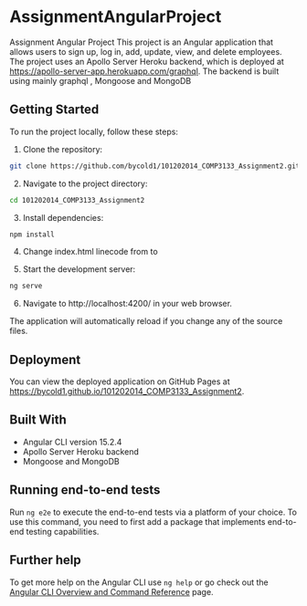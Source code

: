 # AssignmentAngularProject

Assignment Angular Project
This project is an Angular application that allows users to sign up, log in, add, update, view, and delete employees. The project uses an Apollo Server Heroku backend, which is deployed at https://apollo-server-app.herokuapp.com/graphql. The backend is built using mainly graphql , Mongoose and MongoDB

## Getting Started
To run the project locally, follow these steps:

1. Clone the repository:
```bash
git clone https://github.com/bycold1/101202014_COMP3133_Assignment2.git
```
2. Navigate to the project directory: 
```bash
cd 101202014_COMP3133_Assignment2
```
3. Install dependencies:
```bash
npm install
```
4. Change index.html linecode
from   <base href="/101202014_COMP3133_Assignment2/">
to   <base href="#">

5. Start the development server: 
```bash
ng serve
```

6. Navigate to http://localhost:4200/ in your web browser.

The application will automatically reload if you change any of the source files.

## Deployment
You can view the deployed application on GitHub Pages at https://bycold1.github.io/101202014_COMP3133_Assignment2.

## Built With


* Angular CLI version 15.2.4
* Apollo Server Heroku backend
* Mongoose and MongoDB



## Running end-to-end tests

Run `ng e2e` to execute the end-to-end tests via a platform of your choice. To use this command, you need to first add a package that implements end-to-end testing capabilities.

## Further help

To get more help on the Angular CLI use `ng help` or go check out the [Angular CLI Overview and Command Reference](https://angular.io/cli) page.
